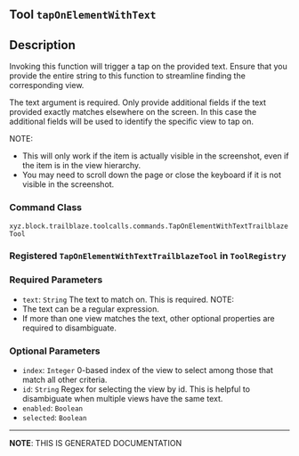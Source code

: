 ## Tool `tapOnElementWithText`

## Description
Invoking this function will trigger a tap on the provided text. Ensure that you provide the
entire string to this function to streamline finding the corresponding view.

The text argument is required. Only provide additional fields if the text provided exactly
matches elsewhere on the screen. In this case the additional fields will be used to identify
the specific view to tap on.

NOTE:
- This will only work if the item is actually visible in the screenshot, even if the item is in the view hierarchy.
- You may need to scroll down the page or close the keyboard if it is not visible in the screenshot.

### Command Class
`xyz.block.trailblaze.toolcalls.commands.TapOnElementWithTextTrailblazeTool`

### Registered `TapOnElementWithTextTrailblazeTool` in `ToolRegistry`
### Required Parameters
- `text`: `String`
  The text to match on. This is required.
NOTE:
- The text can be a regular expression.
- If more than one view matches the text, other optional properties are required to disambiguate.

### Optional Parameters
- `index`: `Integer`
  0-based index of the view to select among those that match all other criteria.
- `id`: `String`
  Regex for selecting the view by id.  This is helpful to disambiguate when multiple views have the same text.
- `enabled`: `Boolean`
- `selected`: `Boolean`



<hr/>

**NOTE**: THIS IS GENERATED DOCUMENTATION